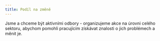 ```yaml
---
title: Podíl na změně
---
```

Jsme a chceme být aktivními odbory - organizujeme akce na úrovni celého sektoru,
abychom pomohli pracujícím získávat znalosti o jich problémech a měnit je.
